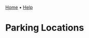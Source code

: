[Home](https://cityssm.github.io/parking-ticket-system/)
•
[Help](https://cityssm.github.io/parking-ticket-system/docs/)

# Parking Locations
